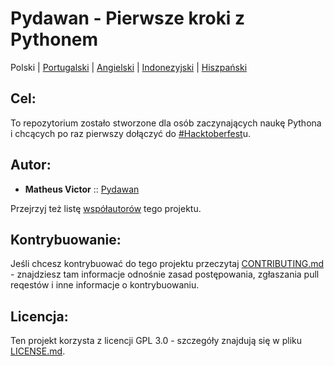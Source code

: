 # Pydawan - Pierwsze kroki z Pythonem
<p align="center">

  <span>Polski</span> |
  <a href="https://github.com/matheusvictor/Pydawan#pydawan---iniciando-no-python">Portugalski</a> |
  <a href="https://github.com/matheusvictor/Pydawan/tree/master/lang/english#pydawan---getting-started-with-python">Angielski</a> |
  <a href="https://github.com/matheusvictor/Pydawan/blob/master/lang/indonesian/README.md#pydawan---memulai-dengan-python">Indonezyjski</a> |
  <a href="https://github.com/matheusvictor/Pydawan/tree/master/lang/spanish#pydawan---comenzando-con-python">Hiszpański</a>

</p>

## Cel: 

To repozytorium zostało stworzone dla osób zaczynających naukę Pythona i chcących po raz pierwszy dołączyć do [#Hacktoberfest](https://hacktoberfest.digitalocean.com/)u.

## Autor:

* **Matheus Victor** :: [Pydawan](https://github.com/matheusvictor/Pydawan)

Przejrzyj też listę [współautorów](https://github.com/matheusvictor/Pydawan/graphs/contributors) tego projektu.

## Kontrybuowanie:

Jeśli chcesz kontrybuować do tego projektu przeczytaj [CONTRIBUTING.md](https://github.com/matheusvictor/Pydawan/blob/master/CONTRIBUTING.md) - znajdziesz tam informacje odnośnie zasad postępowania, zgłaszania pull reqestów i inne informacje o kontrybuowaniu.

## Licencja:

Ten projekt korzysta z licencji GPL 3.0 - szczegóły znajdują się w pliku [LICENSE.md](https://github.com/matheusvictor/Pydawan/blob/master/LICENSE).
